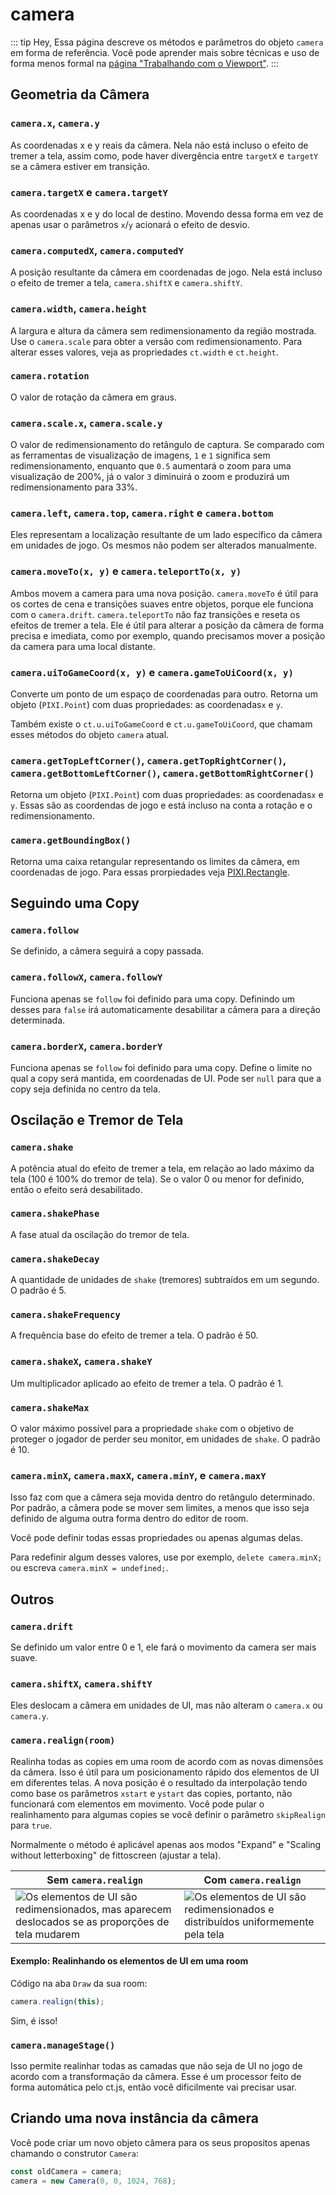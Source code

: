 # camera

::: tip Hey,
Essa página descreve os métodos e parâmetros do objeto `camera` em forma de referência. Você pode aprender mais sobre técnicas e uso de forma menos formal na [página "Trabalhando com o Viewport"](/viewport-management.html).
:::

## Geometria da Câmera

### `camera.x`, `camera.y`

As coordenadas x e y reais da câmera. Nela não está incluso o efeito de tremer a tela, assim como, pode haver divergência entre `targetX` e `targetY` se a câmera estiver em transição.

### `camera.targetX` e `camera.targetY`

As coordenadas x e y do local de destino. Movendo dessa forma em vez de apenas usar o parâmetros `x`/`y` acionará o efeito de desvio.

### `camera.computedX`, `camera.computedY`

A posição resultante da câmera em coordenadas de jogo. Nela está incluso o efeito de tremer a tela, `camera.shiftX` e `camera.shiftY`.

### `camera.width`, `camera.height`

A largura e altura da câmera sem redimensionamento da região mostrada. Use o `camera.scale` para obter a versão com redimensionamento. Para alterar esses valores, veja as propriedades `ct.width` e `ct.height`.

### `camera.rotation`

O valor de rotação da câmera em graus.

### `camera.scale.x`, `camera.scale.y`

O valor de redimensionamento do retângulo de captura. Se comparado com as ferramentas de visualização de imagens, `1` e `1` significa sem redimensionamento, enquanto que `0.5` aumentará o zoom para uma visualização de 200%, já o valor `3` diminuirá o zoom e produzirá um redimensionamento para 33%.

### `camera.left`, `camera.top`, `camera.right` e `camera.bottom`

Eles representam a localização resultante de um lado específico da câmera em unidades de jogo. Os mesmos não podem ser alterados manualmente.

### `camera.moveTo(x, y)` e `camera.teleportTo(x, y)`

Ambos movem a camera para uma nova posição. `camera.moveTo` é útil para os cortes de cena e transições suaves entre objetos, porque ele funciona com o `camera.drift`. `camera.teleportTo` não faz transições e reseta os efeitos de tremer a tela. Ele é útil para alterar a posição da câmera de forma precisa e imediata, como por exemplo, quando precisamos mover a posição da camera para uma local distante.

### `camera.uiToGameCoord(x, y)` e `camera.gameToUiCoord(x, y)`

Converte um ponto de um espaço de coordenadas para outro. Retorna um objeto (`PIXI.Point`) com duas propriedades: as coordenadas`x` e `y`.

Também existe o `ct.u.uiToGameCoord` e `ct.u.gameToUiCoord`, que chamam esses métodos do objeto `camera` atual.

### `camera.getTopLeftCorner()`, `camera.getTopRightCorner()`, `camera.getBottomLeftCorner()`, `camera.getBottomRightCorner()`

 Retorna um objeto (`PIXI.Point`) com duas propriedades: as coordenadas`x` e `y`. Essas são as coordendas de jogo e está incluso na conta a rotação e o redimensionamento.

### `camera.getBoundingBox()`

Retorna uma caixa retangular representando os limites da câmera, em coordenadas de jogo. Para essas prorpiedades veja [PIXI.Rectangle](https://pixijs.download/release/docs/PIXI.Rectangle.html).

## Seguindo uma Copy

### `camera.follow`

Se definido, a câmera seguirá a copy passada.

### `camera.followX`, `camera.followY`

Funciona apenas se `follow` foi definido para uma copy. Definindo um desses para `false` irá automaticamente desabilitar a câmera para a direção determinada.

### `camera.borderX`, `camera.borderY`

Funciona apenas se `follow` foi definido para uma copy. Define o limite no qual a copy será mantida, em coordenadas de UI. Pode ser `null` para que a copy seja definida no centro da tela.

## Oscilação e Tremor de Tela

### `camera.shake`

A potência atual do efeito de tremer a tela, em relação ao lado máximo da tela (100 é 100% do tremor de tela). Se o valor 0 ou menor for definido, então o efeito será desabilitado.

### `camera.shakePhase`

A fase atual da oscilação do tremor de tela.

### `camera.shakeDecay`

A quantidade de unidades de `shake` (tremores) subtraídos em um segundo. O padrão é 5.

### `camera.shakeFrequency`

A frequência base do efeito de tremer a tela. O padrão é 50.

### `camera.shakeX`, `camera.shakeY`

Um multiplicador aplicado ao efeito de tremer a tela. O padrão é 1.

### `camera.shakeMax`

O valor máximo possível para a propriedade `shake` com o objetivo de proteger o jogador de perder seu monitor, em unidades de `shake`. O padrão é 10.

### `camera.minX`, `camera.maxX`, `camera.minY`, e `camera.maxY`

Isso faz com que a câmera seja movida dentro do retângulo determinado. Por padrão, a câmera pode se mover sem limites, a menos que isso seja definido de alguma outra forma dentro do editor de room.

Você pode definir todas essas propriedades ou apenas algumas delas.

Para redefinir algum desses valores, use por exemplo, `delete camera.minX;` ou escreva `camera.minX = undefined;`.

## Outros

### `camera.drift`

Se definido um valor entre 0 e 1, ele fará o movimento da camera ser mais suave.

### `camera.shiftX`, `camera.shiftY`

Eles deslocam a câmera em unidades de UI, mas não alteram o `camera.x` ou `camera.y`.

### `camera.realign(room)`

Realinha todas as copies em uma room de acordo com as novas dimensões da câmera. Isso é útil para um posicionamento rápido dos elementos de UI em diferentes telas. A nova posição é o resultado da interpolação tendo como base os parâmetros `xstart` e `ystart` das copies, portanto, não funcionará com elementos em movimento. Você pode pular o realinhamento para algumas copies se você definir o parâmetro `skipRealign` para `true`.

Normalmente o método é aplicável apenas aos modos "Expand" e "Scaling without letterboxing" de fittoscreen (ajustar a tela).

Sem `camera.realign` | Com `camera.realign`
-|-
![Os elementos de UI são redimensionados, mas aparecem deslocados se as proporções de tela mudarem](../images/ctCameraAlign_notIncluded.gif) | ![Os elementos de UI são redimensionados e distribuídos uniformemente pela tela](../images/ctCameraAlign_included.gif)

#### Exemplo: Realinhando os elementos de UI em uma room

Código na aba `Draw` da sua room:

```js
camera.realign(this);
```

Sim, é isso!

### `camera.manageStage()`

Isso permite realinhar todas as camadas que não seja de UI no jogo de acordo com a transformação da câmera. Esse é um processor feito de forma automática pelo ct.js, então você dificilmente vai precisar usar.

## Criando uma nova instância da câmera

Você pode criar um novo objeto câmera para os seus propositos apenas chamando o construtor `Camera`:

```js
const oldCamera = camera;
camera = new Camera(0, 0, 1024, 768);
```
